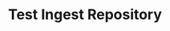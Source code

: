---
home: true
icon: home
title: Test Ingest Repository
heroImage: /assets/img/tir.svg
heroText: Test Ingest Repository
tagline: Full Collection of Training Guides and Videos
actions:
  - text: User Guide
    link: /courses/tir_user_guide/
    type: primary
  - text: Admin Guide
    link: /courses/tir_admin_guide/
    type: primary
  - text: Deployment Guide
    link: /courses/tir_deployment_guide/
    type: primary
  - text: Training Videos
    type: primary
    link: /courses/tir_training_videos/


highlights:
  - header: What You Will Learn
    description: Our guides include documentation and videos for standard users and privileged users.
    image: /assets/image/markdown.svg
    bgImage: https://theme-hope-assets.vuejs.press/bg/2-light.svg
    bgImageDark: https://theme-hope-assets.vuejs.press/bg/2-dark.svg
    bgImageStyle:
      background-repeat: repeat
      background-size: initial
    features:
      - title: Contribute to the open-source security community
        icon: community
        details: Contribute to TIR's public GitHub repository
        link: https://github.com/mitre/tir
      - title: Report a Bug or Request an Enhancement
        icon: support
        details: If you have a bug or an idea, please let us know here.
        link: https://github.com/mitre/tir/issues
      - title: MITRE SAF Homepage
        icon: home
        details: Learn more about the MITRE Security Automation Framework (SAF)
        link: https://saf.mitre.org/


  #- header: Useful Resources
    # image: /assets/image/features.svg
    #bgImage: https://theme-hope-assets.vuejs.press/bg/1-light.svg
    #bgImageDark: https://theme-hope-assets.vuejs.press/bg/1-dark.svg
    #features:
      #- title: Go To the Development Lab
      #  details: Where you can take your training
      #  link: https://github.com/mitre/saf-training-lab-environment
      #  icon: lab
      #- title: Getting Started with Ruby (text)
      #  link: https://ruby-for-beginners.rubymonstas.org/
      #- title: Ruby Walkthrough (video)
      #  link: https://www.youtube.com/watch?v=t_ispmWmdjY&vl=en
      #- title: Ruby in 20 minutes
      #  link: https://www.ruby-lang.org/en/documentation/quickstart
      #  icon: rubygems
      #- title: Ruby Programming Language - Full Course
      #  link: https://www.youtube.com/watch?v=t_ispmWmdjY&vl=en
      # - title: Pageviews and Comments
      #   icon: comment-dots
      #   details: Start pageview statistics and comment support with Waline
      #   link: ./guide/feature/comment.html

      # - title: Article Information
      #   icon: circle-info
      #   details: Add author, writing date, reading time, word count and other information to your article
      #   link: ./guide/feature/page-info.html

      # - title: Article Encryption
      #   icon: lock
      #   details: Encrypt you articles based on page links, so that only the one you want could see them
      #   link: ./guide/feature/encrypt.html

      # - title: Search
      #   icon: search
      #   details: Support docsearch and client search
      #   link: ./guide/feature/search.html

      # - title: Copy Code Blocks
      #   icon: copy
      #   details: Copy codes with one click in code blocks
      #   link: ./guide/feature/copy-code.html

      # - title: Image Preview
      #   icon: image
      #   details: Support viewing, zooming, sharing your page images like a gallery
      #   link: ./guide/feature/photo-swipe.html

copyright: Apache-2.0 | Copyright © 2024 | The MITRE Corporation | Lockheed Martin
footer: <div style="padding-left:12px;padding-right:32px;"><p style="font-size:20px;font-weight:500;text-align:left;vertical-align:middle;"><a href="https://saf.mitre.org" alt="The MITRE SAF"><img src="./logo.svg" style="width:35px;vertical-align:middle;padding-right:12px;" alt="MITRE SAF Training">MITRE SAF</a></p><div style="display:flex;justify-content:center;align-items:center;"><a href="https://www.netlify.com"><img src="https://www.netlify.com/v3/img/components/netlify-color-accent.svg" style="width:80px;position:relative;top:50%;transform:translateY(-50%);" alt="Deploys by Netlify" /></a></div></div>
---